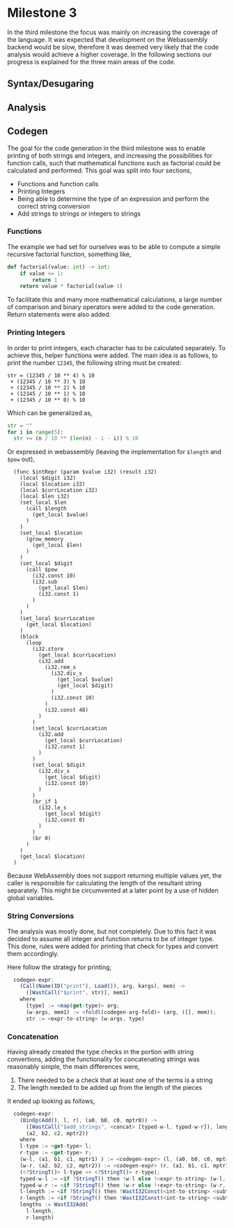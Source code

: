 # Milestone 3

In the third milestone the focus was mainly on increasing the coverage of the
language. It was expected that development on the Webassembly backend would be
slow, therefore it was deemed very likely that the code analysis would achieve
a higher coverage. In the following sections our progress is explained for the
three main areas of the code.

## Syntax/Desugaring

## Analysis

## Codegen

The goal for the code generation in the third milestone was to enable printing
of both strings and integers, and increasing the possibilities for function
calls, such that mathematical functions such as factorial could be calculated
and performed. This goal was split into four sections,

* Functions and function calls
* Printing Integers
* Being able to determine the type of an expression and perform the correct
  string conversion
* Add strings to strings or integers to strings

### Functions

The example we had set for ourselves was to be able to compute a simple
recursive factorial function, something like,

```python
def factorial(value: int) -> int:
    if value <= 1:
        return 1
    return value * factorial(value-1)
```

To facilitate this and many more mathematical calculations, a large number of
comparison and binary operators were added to the code generation. Return
statements were also added.

### Printing Integers

In order to print integers, each character has to be calculated separately. To
achieve this, helper functions were added. The main idea is as follows, to
print the number `12345`, the following string must be created:

```
str = (12345 / 10 ** 4) % 10
 + (12345 / 10 ** 3) % 10
 + (12345 / 10 ** 2) % 10
 + (12345 / 10 ** 1) % 10
 + (12345 / 10 ** 0) % 10
```

Which can be generalized as,

```python
str = ""
for i in range(5):
  str += (n / 10 ** (len(n) - 1 - i)) % 10
```

Or expressed in webassembly (leaving the implementation for `$length` and
`$pow` out),

```wast
  (func $intRepr (param $value i32) (result i32)
    (local $digit i32)
    (local $location i32)
    (local $currLocation i32)
    (local $len i32)
    (set_local $len
      (call $length
        (get_local $value)
      )
    )
    (set_local $location
      (grow_memory
        (get_local $len)
      )
    )
    (set_local $digit
      (call $pow
        (i32.const 10)
        (i32.sub
          (get_local $len)
          (i32.const 1)
        )
      )
    )
    (set_local $currLocation
      (get_local $location)
    )
    (block
      (loop
        (i32.store
          (get_local $currLocation)
          (i32.add
            (i32.rem_s
              (i32.div_s
                (get_local $value)
                (get_local $digit)
              )
              (i32.const 10)
            )
            (i32.const 48)
          )
        )
        (set_local $currLocation
          (i32.add
            (get_local $currLocation)
            (i32.const 1)
          )
        )
        (set_local $digit
          (i32.div_s
            (get_local $digit)
            (i32.const 10)
          )
        )
        (br_if 1
          (i32.le_s
            (get_local $digit)
            (i32.const 0)
          )
        )
        (br 0)
      )
    )
    (get_local $location)
  )
```

Because WebAssembly does not support returning multiple values yet, the caller
is responsible for calculating the length of the resultant string separately.
This might be circumvented at a later point by a use of hidden global
variables.

### String Conversions

The analysis was mostly done, but not completely. Due to this fact it was
decided to assume all integer and function returns to be of integer type. This
done, rules were added for printing that check for types and convert them
accordingly.

Here follow the strategy for printing,

```javascript
  codegen-expr:
    (Call(Name(ID("print"), Load()), arg, kargs), mem) ->
      ([WastCall("$print", str)], mem1)
    where
      [type] := <map(get-type)> arg;
      (w-args, mem1) := <foldl(codegen-arg-fold)> (arg, ([], mem));
      str := <expr-to-string> (w-args, type)
```

### Concatenation

Having already created the type checks in the portion with string convertions,
adding the functionality for concatenating strings was reasonably simple, the
main differences were,

1.  There needed to be a check that at least one of the terms is a string
2.  The length needed to be added up from the length of the pieces

It ended up looking as follows,

```javascript
  codegen-expr:
    (BinOp(Add(), l, r), (a0, b0, c0, mptr0)) ->
      ([WastCall("$add_strings", <concat> [typed-w-l, typed-w-r]), lengths],
      (a2, b2, c2, mptr2))
    where
    l-type := <get-type> l;
    r-type := <get-type> r;
    (w-l, (a1, b1, c1, mptr1) ) := <codegen-expr> (l, (a0, b0, c0, mptr0));
    (w-r, (a2, b2, c2, mptr2)) := <codegen-expr> (r, (a1, b1, c1, mptr1));
    (<?StringT()> l-type <+ <?StringT()> r-type);
    typed-w-l := <if ?StringT() then !w-l else !<expr-to-string> (w-l, l-type) end> l-type;
    typed-w-r := <if ?StringT() then !w-r else !<expr-to-string> (w-r, r-type) end> r-type;
    l-length := <if ?StringT() then !WastI32Const(<int-to-string> <subt> (mptr1, mptr0)) else !<get-length> (w-l, l-type) end> l-type;
    r-length := <if ?StringT() then !WastI32Const(<int-to-string> <subt> (mptr2, mptr1)) else !<get-length> (w-r, r-type) end> r-type;
    lengths := WastI32Add(
      l-length,
      r-length)
```
